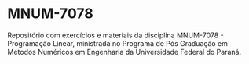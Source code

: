 # MNUM-7078

Repositório com exercícios e materiais da disciplina MNUM-7078 - Programação Linear, ministrada no Programa de Pós Graduação em Métodos Numéricos em Engenharia da Universidade Federal do Paraná.
